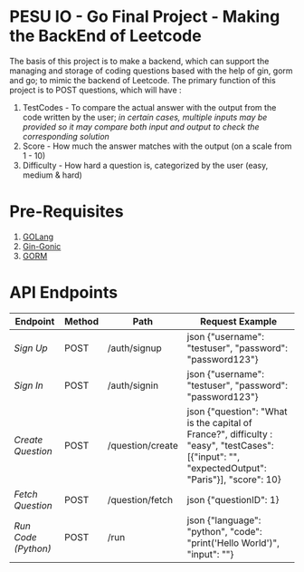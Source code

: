 # PESU IO - Go Final Project - Making the BackEnd of Leetcode
The basis of this project is to make a backend, which can support the managing and storage of coding questions based with the help of gin, gorm and go; to mimic the backend of Leetcode.
The primary function of this project is to POST questions, which will have : 
1. TestCodes - To compare the actual answer with the output from the code written by the user; *in certain cases, multiple inputs may be provided so it may compare both input and output to check the corresponding solution*
2. Score - How much the answer matches with the output (on a scale from 1 - 10)
3. Difficulty - How hard a question is, categorized by the user (easy, medium & hard)


# Pre-Requisites
1. [GOLang](https://go.dev/)
2. [Gin-Gonic](https://github.com/gin-gonic/gin)
3. [GORM](https://gorm.io/)

# API Endpoints

| Endpoint         | Method | Path             | Request Example                                                                                                         |
|------------------|--------|------------------|-------------------------------------------------------------------------------------------------------------------------|
| *Sign Up*      | POST   | /auth/signup   | json {"username": "testuser", "password": "password123"}                                                         |
| *Sign In*      | POST   | /auth/signin   | json {"username": "testuser", "password": "password123"}                                                         |
| *Create Question* | POST | /question/create | json {"question": "What is the capital of France?", difficulty : "easy", "testCases": [{"input": "", "expectedOutput": "Paris"}], "score": 10} |
| *Fetch Question* | POST | /question/fetch | json {"questionID": 1}                                                                                           |
| *Run Code (Python)* | POST | /run           | json {"language": "python", "code": "print('Hello World')", "input": ""}                                         |
